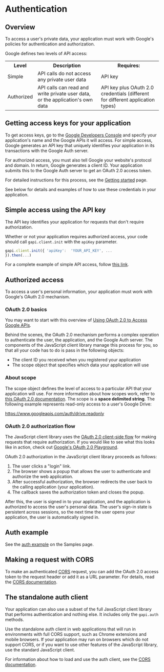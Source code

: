 # Authentication

[](#top_of_page)Overview
------------------------

To access a user's private data, your application must work with Google's policies for authentication and authorization.

Google defines two levels of API access:

<table>
  <tr>
    <th>
      Level
    </th>
    <th>
      Description
    </th>
    <th>
      Requires:
    </th>
  </tr>
  <tr>
    <td>
      Simple
    </td>
    <td>
      API calls do not access any private user data
    </td>
    <td>
      API key
    </td>
  </tr>
  <tr>
    <td>
      Authorized
    </td>
    <td>
      API calls can read and write private user data, or the
      application's own data
    </td>
    <td>
      API key plus OAuth 2.0 credentials (different for
      different application types)
    </td>
  </tr>
</table>

[](#top_of_page)Getting access keys for your application
--------------------------------------------------------

To get access keys, go to the [Google Developers Console](https://console.developers.google.com) and specify your application's name and the Google APIs it will access. For simple access, Google generates an API key that uniquely identifies your application in its transactions with the Google Auth server.

For authorized access, you must also tell Google your website's protocol and domain. In return, Google generates a client ID. Your application submits this to the Google Auth server to get an OAuth 2.0 access token.

For detailed instructions for this process, see the [Getting started](https://developers.google.com/api-client-library/javascript/start/start-js) page.

See below for details and examples of how to use these credentials in your application.

[](#top_of_page)Simple access using the API key
-----------------------------------------------

The API key identifies your application for requests that don't require authorization.

Whether or not your application requires authorized access, your code should call `gapi.client.init` with the `apiKey` parameter.

```js
gapi.client.init({ 'apiKey':  'YOUR_API_KEY', ...  
}).then(...) 
```

For a complete example of simple API access, follow [this link](https://developers.google.com/api-client-library/javascript/samples/samples#LoadinganAPIandMakingaRequest).

[](#top_of_page)Authorized access
---------------------------------

To access a user's personal information, your application must work with Google's OAuth 2.0 mechanism.

### OAuth 2.0 basics

You may want to start with this overview of [Using OAuth 2.0 to Access Google APIs](https://developers.google.com/accounts/docs/OAuth2).

Behind the scenes, the OAuth 2.0 mechanism performs a complex operation to authenticate the user, the application, and the Google Auth server. The components of the JavaScript client library manage this process for you, so that all your code has to do is pass in the following objects:

*   The client ID you received when you registered your application
*   The scope object that specifies which data your application will use

### About scope

The scope object defines the level of access to a particular API that your application will use. For more information about how scopes work, refer to [this OAuth 2.0 documentation](https://developers.google.com/accounts/docs/OAuth2.html). The scope is a **space delimited string**. The following example represents read-only access to a user's Google Drive:

https://www.googleapis.com/auth/drive.readonly

### OAuth 2.0 authorization flow

The JavaScript client library uses the [OAuth 2.0 client-side flow](https://developers.google.com/accounts/docs/OAuth2UserAgent) for making requests that require authorization. If you would like to see what this looks like in action, check out [Google's OAuth 2.0 Playground](https://developers.google.com/oauthplayground/).

OAuth 2.0 authorization in the JavaScript client library proceeds as follows:

1.  The user clicks a "login" link.
2.  The browser shows a popup that allows the user to authenticate and authorize the web application.
3.  After successful authorization, the browser redirects the user back to the calling application (your application).
4.  The callback saves the authorization token and closes the popup.

After this, the user is signed in to your application, and the application is authorized to access the user's personal data. The user's sign-in state is persistent across sessions, so the next time the user opens your application, the user is automatically signed in.

[](#top_of_page)Auth example
----------------------------

See the [auth example](https://developers.google.com/api-client-library/javascript/samples/samples#authorizing-and-making-authorized-requests) on the Samples page.

[](#top_of_page)Making a request with CORS
------------------------------------------

To make an authenticated [CORS](http://www.w3.org/TR/cors/) request, you can add the OAuth 2.0 access token to the request header or add it as a URL parameter. For details, read the [CORS documentation](https://developers.google.com/api-client-library/javascript/features/cors).

[](#top_of_page)The standalone auth client
------------------------------------------

Your application can also use a subset of the full JavaScript client library that performs authentication and nothing else. It includes only the `gapi.auth` methods.

Use the standalone auth client in web applications that will run in environments with full CORS support, such as Chrome extensions and mobile browsers. If your application may run on browsers which do not support CORS, or if you want to use other features of the JavaScript library, use the standard JavaScript client.

For information about how to load and use the auth client, see the [CORS documentation](https://developers.google.com/api-client-library/javascript/features/cors).
